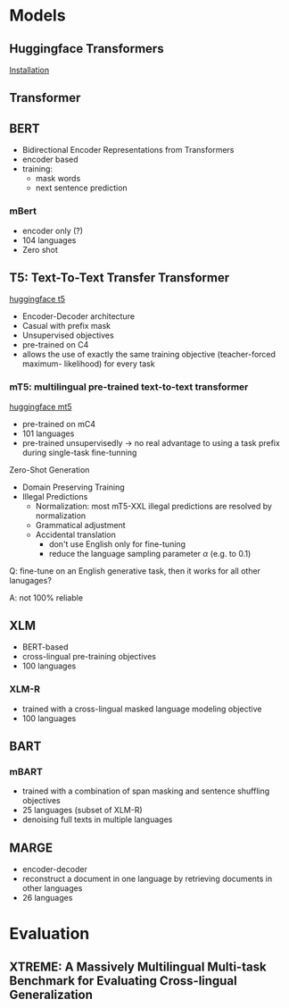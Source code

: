 # Models

## Huggingface Transformers

[Installation](https://huggingface.co/docs/transformers/installation)

## Transformer

## BERT

- Bidirectional Encoder Representations from Transformers
- encoder based
- training:
  - mask words
  - next sentence prediction

### mBert

- encoder only (?)
- 104 languages
- Zero shot

## T5: Text-To-Text Transfer Transformer

[huggingface t5](https://huggingface.co/docs/transformers/model_doc/t5)

- Encoder-Decoder architecture
- Casual with prefix mask
- Unsupervised objectives
- pre-trained on C4
- allows the use of exactly the same training objective (teacher-forced maximum- likelihood) for every task

### mT5: multilingual pre-trained text-to-text transformer

[huggingface mt5](https://huggingface.co/docs/transformers/model_doc/mt5)

- pre-trained on mC4
- 101 languages
- pre-trained unsupervisedly -> no real advantage to using a task prefix during single-task fine-tunning

Zero-Shot Generation

- Domain Preserving Training
- Illegal Predictions
  - Normalization: most mT5-XXL illegal predictions are resolved by normalization
  - Grammatical adjustment
  - Accidental translation
    - don't use English only for fine-tuning
    - reduce the language sampling parameter $\alpha$ (e.g. to 0.1)

Q: fine-tune on an English generative task, then it works for all other lanugages?

A: not 100% reliable

## XLM

- BERT-based
- cross-lingual pre-training objectives
- 100 languages

### XLM-R

- trained with a cross-lingual masked language modeling objective
- 100 languages

## BART

### mBART

- trained with a combination of span masking and sentence shuffling objectives
- 25 languages (subset of XLM-R)
- denoising full texts in multiple languages

## MARGE

- encoder-decoder
- reconstruct a document in one language by retrieving documents in other languages
- 26 languages

# Evaluation

## XTREME: A Massively Multilingual Multi-task Benchmark for Evaluating Cross-lingual Generalization